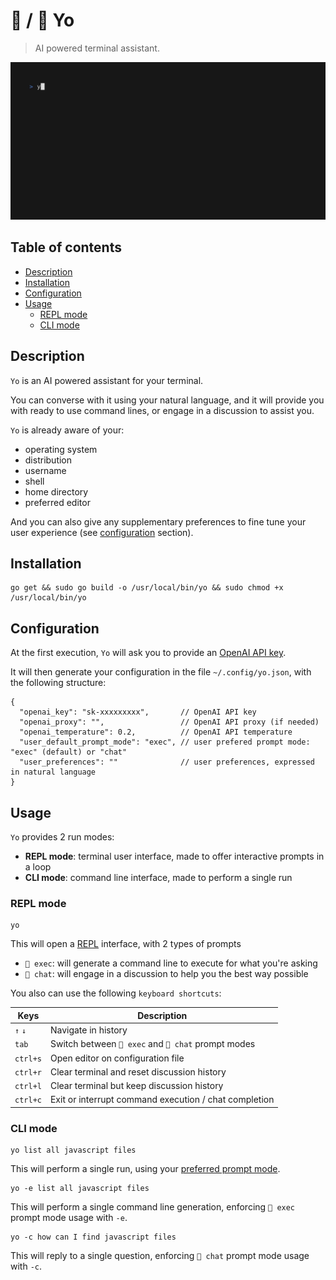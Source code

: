 # 🚀 / 💬 Yo 

> AI powered terminal assistant.

![Demo](doc/demo.gif)

## Table of contents

<!-- TOC -->
* [Description](#description)
* [Installation](#installation)
* [Configuration](#configuration)
* [Usage](#usage)
  * [REPL mode](#repl-mode)
  * [CLI mode](#cli-mode)
<!-- TOC -->

## Description

`Yo` is an AI powered assistant for your terminal.

You can converse with it using your natural language, and it will provide you with ready to use command lines, or engage in a discussion to assist you.

`Yo` is already aware of your:
- operating system
- distribution
- username
- shell
- home directory
- preferred editor

And you can also give any supplementary preferences to fine tune your user experience (see [configuration](#configuration) section).

## Installation

```shell
go get && sudo go build -o /usr/local/bin/yo && sudo chmod +x /usr/local/bin/yo
```

## Configuration

At the first execution, `Yo` will ask you to provide an [OpenAI API key](https://platform.openai.com/account/api-keys).

It will then generate your configuration in the file `~/.config/yo.json`, with the following structure:

```JS
{
  "openai_key": "sk-xxxxxxxxx",       // OpenAI API key
  "openai_proxy": "",                 // OpenAI API proxy (if needed)
  "openai_temperature": 0.2,          // OpenAI API temperature
  "user_default_prompt_mode": "exec", // user prefered prompt mode: "exec" (default) or "chat"
  "user_preferences": ""              // user preferences, expressed in natural language
}
```

## Usage

`Yo` provides 2 run modes:
- **REPL mode**: terminal user interface, made to offer interactive prompts in a loop
- **CLI mode**: command line interface, made to perform a single run

### REPL mode

```shell
yo
```

This will open a [REPL](https://en.wikipedia.org/wiki/Read%E2%80%93eval%E2%80%93print_loop) interface, with 2 types of prompts

- `🚀 exec`: will generate a command line to execute for what you're asking
- `💬 chat`: will engage in a discussion to help you the best way possible

You also can use the following `keyboard shortcuts`:

| Keys     | Description                                           |
|----------|-------------------------------------------------------|
| `↑` `↓`  | Navigate in history                                   |
| `tab`    | Switch between `🚀 exec` and `💬 chat` prompt modes   |
| `ctrl+s` | Open editor on configuration file                     |
| `ctrl+r` | Clear terminal and reset discussion history           |
| `ctrl+l` | Clear terminal but keep discussion history            |
| `ctrl+c` | Exit or interrupt command execution / chat completion |


### CLI mode

```shell
yo list all javascript files
```

This will perform a single run, using your [preferred prompt mode](#configuration).

```shell
yo -e list all javascript files
```

This will perform a single command line generation, enforcing `🚀 exec` prompt mode usage with `-e`.

```shell
yo -c how can I find javascript files
```

This will reply to a single question, enforcing `💬 chat` prompt mode usage with `-c`.